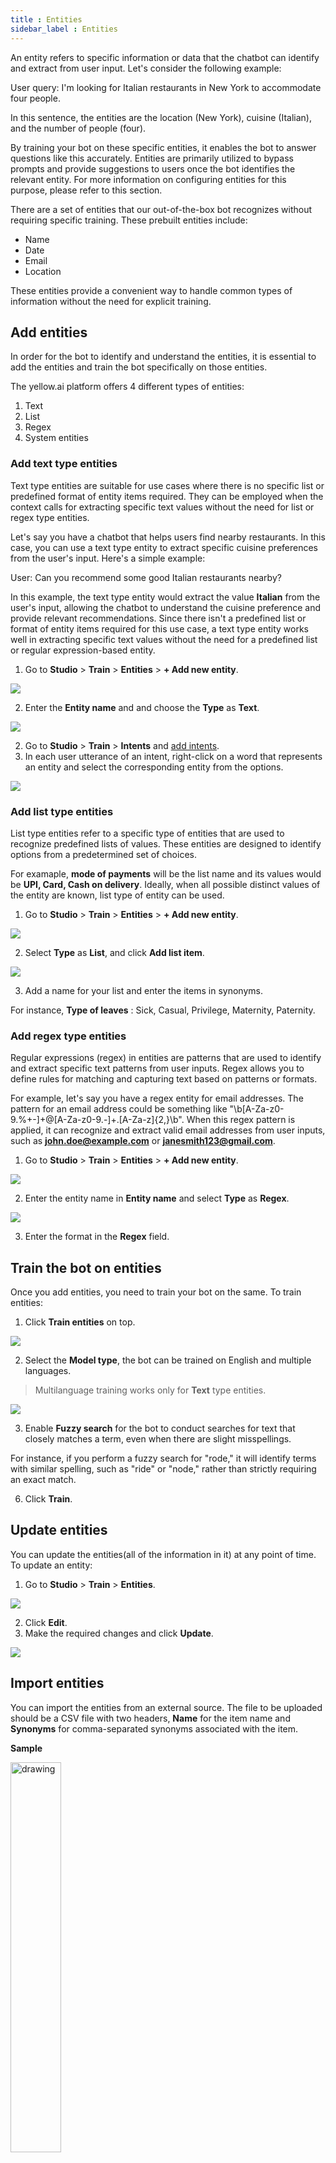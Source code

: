 ```yaml
---
title : Entities
sidebar_label : Entities
---
```


An entity refers to specific information or data that the chatbot can identify and extract from user input. Let's consider the following example:

User query: I'm looking for Italian restaurants in New York to accommodate four people.

In this sentence, the entities are the location (New York), cuisine (Italian), and the number of people (four).

By training your bot on these specific entities, it enables the bot to answer questions like this accurately. Entities are primarily utilized to bypass prompts and provide suggestions to users once the bot identifies the relevant entity. For more information on configuring entities for this purpose, please refer to this section.

There are a set of entities that our out-of-the-box bot recognizes without requiring specific training. These prebuilt entities include:

* Name
* Date
* Email
* Location

These entities provide a convenient way to handle common types of information without the need for explicit training.


## Add entities

In order for the bot to identify and understand the entities, it is essential to add the entities and train the bot specifically on those entities. 

The yellow.ai platform offers 4 different types of entities:

1. Text
2. List
3. Regex
4. System entities


### Add text type entities

Text type entities are suitable for use cases where there is no specific list or predefined format of entity items required. They can be employed when the context calls for extracting specific text values without the need for list or regex type entities.

Let's say you have a chatbot that helps users find nearby restaurants. In this case, you can use a text type entity to extract specific cuisine preferences from the user's input. Here's a simple example:

User: Can you recommend some good Italian restaurants nearby?

In this example, the text type entity would extract the value **Italian** from the user's input, allowing the chatbot to understand the cuisine preference and provide relevant recommendations. Since there isn't a predefined list or format of entity items required for this use case, a text type entity works well in extracting specific text values without the need for a predefined list or regular expression-based entity.

1.  Go to **Studio** > **Train** > **Entities** > **+ Add new entity**.

![](https://i.imgur.com/US9yAo3.png)

2. Enter the **Entity name** and and choose the **Type** as **Text**.

![](https://i.imgur.com/XGHBhAZ.png)

2. Go to  **Studio** > **Train** > **Intents** and [add intents](https://docs.yellow.ai/docs/platform_concepts/studio/train/intents#add-intents-and-utterances).
3. In each user utterance of an intent, right-click on a word that represents an entity and select the corresponding entity from the options.

![](https://i.imgur.com/yg1p3Z6.jpg)

### Add list type entities

List type entities refer to a specific type of entities that are used to recognize predefined lists of values. These entities are designed to identify options from a predetermined set of choices.

For examaple, **mode of payments** will be the list name and its values would be **UPI, Card, Cash on delivery**. Ideally, when all possible distinct values of the entity are known, list type of entity can be used. 

1. Go to **Studio** > **Train** > **Entities** > **+ Add new entity**.

![](https://i.imgur.com/US9yAo3.png)

2. Select **Type** as **List**, and click **Add list item**.

![](https://i.imgur.com/qKNZgPu.png)

3. Add a name for your list and enter the items in synonyms.

For instance, **Type of leaves** : Sick, Casual, Privilege, Maternity, Paternity.

### Add regex type entities

Regular expressions (regex) in entities are patterns that are used to identify and extract specific text patterns from user inputs. Regex allows you to define rules for matching and capturing text based on patterns or formats.

For example, let's say you have a regex entity for email addresses. The pattern for an email address could be something like "\b[A-Za-z0-9.%+-]+@[A-Za-z0-9.-]+.[A-Za-z]{2,}\b". When this regex pattern is applied, it can recognize and extract valid email addresses from user inputs, such as **john.doe@example.com** or **janesmith123@gmail.com**.

1. Go to **Studio** > **Train** > **Entities** > **+ Add new entity**.

![](https://i.imgur.com/US9yAo3.png)

2. Enter the entity name in **Entity name** and select **Type** as **Regex**.

![](https://i.imgur.com/ujjr6yM.png)

3. Enter the format in the **Regex** field.

## Train the bot on entities

Once you add entities, you need to train your bot on the same. To train entities:

1. Click **Train entities** on top.

![](https://i.imgur.com/HVuCiMl.png)


2. Select the **Model type**, the bot can be trained on English and multiple languages.

  > Multilanguage training  works only for **Text** type entities.

![](https://i.imgur.com/RnA8fYY.png)

3. Enable **Fuzzy search** for the bot to conduct searches for text that closely matches a term, even when there are slight misspellings. 

For instance, if you perform a fuzzy search for "rode," it will identify terms with similar spelling, such as "ride" or "node," rather than strictly requiring an exact match.

6. Click **Train**.


## Update entities

You can update the entities(all of the information in it) at any point of time. To update an entity:

1. Go to **Studio** > **Train** > **Entities**.

![](https://i.imgur.com/bJNtr5w.png)

2. Click **Edit**.
3. Make the required changes and click **Update**.

![](https://i.imgur.com/gktslXm.png)


## Import entities

You can import the entities from an external source. The file to be uploaded should be a CSV file with two headers, **Name** for the item name and **Synonyms** for comma-separated synonyms associated with the item.

**Sample**

<img src="https://i.imgur.com/tdhpmfW.png" alt="drawing" width="40%"/>

1. Go to **Studio** > **Train** > **Entities**.
2. Click **Import**.

![](https://i.imgur.com/hYe6DO8.png)

3. Click **Upload file** and upload the CSV file. 

<img src="https://i.imgur.com/OWqXVb0.png" alt="drawing" width="70%"/>

4. Click **Import**.


## Export entities

You can export entities from our platform for backup or integration purposes. To export entities:

1. Go to **Studio** > **Train** > **Entities**.
2. Click **Export**.

![](https://i.imgur.com/exJn6JX.png)

Entities will be downloaded in your system as a CSV file.

:::note
Import and Export actions are available only for list type entities
:::


## Delete entities

1. Go to **Studio** > **Train** > **Entities**.
2. Click **Delete** followed by another **Delete** button.

![](https://i.imgur.com/3wgz5Nx.png)


## Auto-skip prompts & simplify interactions with entity-based suggestions

Entities offer simplified conversations by providing auto-suggestions based on identified entities. This process enhances the user experience by minimising unnecessary interactions.

For instance, if your bot has been trained on the "places" entity, it can offer relevant suggestions when the customer mentions a place. 

<img src="https://i.imgur.com/anyDc8z.png" alt="drawing" width="50%"/>

Similarly, if the date entity is set to automatically skip the date prompt, the bot will automatically assign the provided date value without displaying the prompt to the user. This enhances the user experience by seamlessly handling specific entities and reducing unnecessary interactions.

To add entities to skip prompts and offer suggestions:

1. Click **Make prompt smarter** on any prompt node.
2. Under **Auto-complete**, choose  **Entities** and the **Entity name**.
3. Under **Auto-skip** select the preferred **entity**. 
4. Click **Save**.

![](https://i.imgur.com/VbObv3i.png)